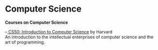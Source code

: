 # Computer Science

**Courses on Computer Science**

–[ CS50: Introduction to Computer Science](https://www.edx.org/course/cs50s-introduction-to-computer-science) by Harvard  
An introduction to the intellectual enterprises of computer science and the art of programming.

